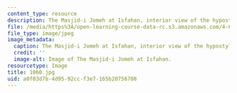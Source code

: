 ```yaml
---
content_type: resource
description: The Masjid-i Jomeh at Isfahan, interior view of the hypostyle hall.
file: /media/https%3A/open-learning-course-data-rc.s3.amazonaws.com/4-614-religious-architecture-and-islamic-cultures-fall-2002/a0f03d7b4d9592ccf3e7165b20756708_1060.jpg
file_type: image/jpeg
image_metadata:
  caption: The Masjid-i Jomeh at Isfahan, interior view of the hypostyle hall.
  credit: ''
  image-alt: Image of The Masjid-i Jomeh at Isfahan.
resourcetype: Image
title: 1060.jpg
uid: a0f03d7b-4d95-92cc-f3e7-165b20756708
---
```

